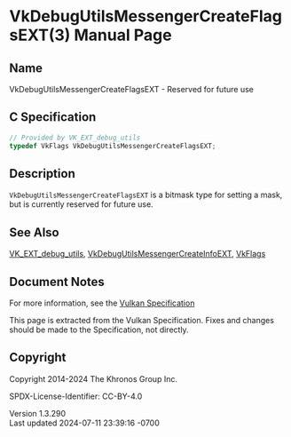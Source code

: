 # VkDebugUtilsMessengerCreateFlagsEXT(3) Manual Page

## Name

VkDebugUtilsMessengerCreateFlagsEXT - Reserved for future use



## <a href="#_c_specification" class="anchor"></a>C Specification

``` c
// Provided by VK_EXT_debug_utils
typedef VkFlags VkDebugUtilsMessengerCreateFlagsEXT;
```

## <a href="#_description" class="anchor"></a>Description

`VkDebugUtilsMessengerCreateFlagsEXT` is a bitmask type for setting a
mask, but is currently reserved for future use.

## <a href="#_see_also" class="anchor"></a>See Also

[VK_EXT_debug_utils](https://registry.khronos.org/vulkan/specs/1.3-extensions/man/html/VK_EXT_debug_utils.html),
[VkDebugUtilsMessengerCreateInfoEXT](https://registry.khronos.org/vulkan/specs/1.3-extensions/man/html/VkDebugUtilsMessengerCreateInfoEXT.html),
[VkFlags](https://registry.khronos.org/vulkan/specs/1.3-extensions/man/html/VkFlags.html)

## <a href="#_document_notes" class="anchor"></a>Document Notes

For more information, see the <a
href="https://registry.khronos.org/vulkan/specs/1.3-extensions/html/vkspec.html#VkDebugUtilsMessengerCreateFlagsEXT"
target="_blank" rel="noopener">Vulkan Specification</a>

This page is extracted from the Vulkan Specification. Fixes and changes
should be made to the Specification, not directly.

## <a href="#_copyright" class="anchor"></a>Copyright

Copyright 2014-2024 The Khronos Group Inc.

SPDX-License-Identifier: CC-BY-4.0

Version 1.3.290  
Last updated 2024-07-11 23:39:16 -0700
